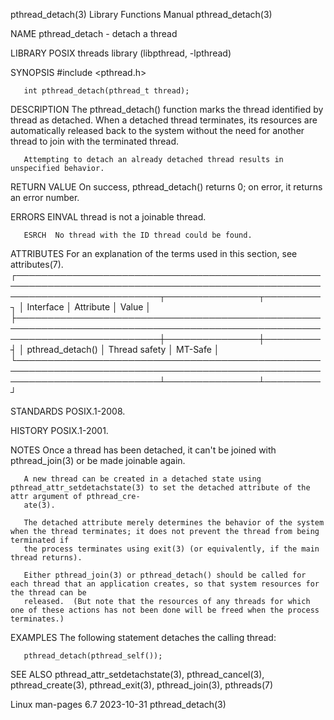 pthread_detach(3)						   Library Functions Manual						     pthread_detach(3)

NAME
       pthread_detach - detach a thread

LIBRARY
       POSIX threads library (libpthread, -lpthread)

SYNOPSIS
       #include <pthread.h>

       int pthread_detach(pthread_t thread);

DESCRIPTION
       The  pthread_detach()  function	marks the thread identified by thread as detached.  When a detached thread terminates, its resources are automatically
       released back to the system without the need for another thread to join with the terminated thread.

       Attempting to detach an already detached thread results in unspecified behavior.

RETURN VALUE
       On success, pthread_detach() returns 0; on error, it returns an error number.

ERRORS
       EINVAL thread is not a joinable thread.

       ESRCH  No thread with the ID thread could be found.

ATTRIBUTES
       For an explanation of the terms used in this section, see attributes(7).
       ┌───────────────────────────────────────────────────────────────────────────────────────────────────────────────────────────┬───────────────┬─────────┐
       │ Interface														   │ Attribute	   │ Value   │
       ├───────────────────────────────────────────────────────────────────────────────────────────────────────────────────────────┼───────────────┼─────────┤
       │ pthread_detach()													   │ Thread safety │ MT-Safe │
       └───────────────────────────────────────────────────────────────────────────────────────────────────────────────────────────┴───────────────┴─────────┘

STANDARDS
       POSIX.1-2008.

HISTORY
       POSIX.1-2001.

NOTES
       Once a thread has been detached, it can't be joined with pthread_join(3) or be made joinable again.

       A new thread can be created in a detached state using pthread_attr_setdetachstate(3) to set the detached attribute of the attr argument of pthread_cre‐
       ate(3).

       The detached attribute merely determines the behavior of the system when the thread terminates; it does not prevent the thread from being terminated if
       the process terminates using exit(3) (or equivalently, if the main thread returns).

       Either pthread_join(3) or pthread_detach() should be called for each thread that an application creates, so that system resources for the thread can be
       released.  (But note that the resources of any threads for which one of these actions has not been done will be freed when the process terminates.)

EXAMPLES
       The following statement detaches the calling thread:

	   pthread_detach(pthread_self());

SEE ALSO
       pthread_attr_setdetachstate(3), pthread_cancel(3), pthread_create(3), pthread_exit(3), pthread_join(3), pthreads(7)

Linux man-pages 6.7							  2023-10-31							     pthread_detach(3)
